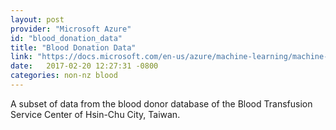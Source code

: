 ```yaml
---
layout: post
provider: "Microsoft Azure"
id: "blood_donation_data"
title: "Blood Donation Data"
link: "https://docs.microsoft.com/en-us/azure/machine-learning/machine-learning-use-sample-datasets"
date:   2017-02-20 12:27:31 -0800
categories: non-nz blood
---
```


A subset of data from the blood donor database of the Blood Transfusion Service Center of Hsin-Chu City, Taiwan.
